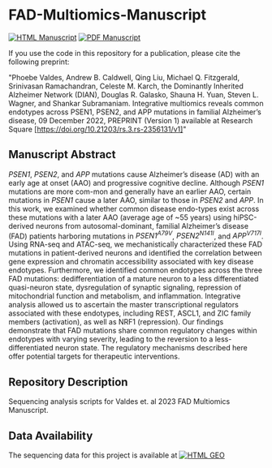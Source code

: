 # FAD-Multiomics-Manuscript

[![HTML Manuscript](https://img.shields.io/badge/manuscript-HTML-blue.svg)](https://doi.org/10.21203/rs.3.rs-2356131/v1)
[![PDF Manuscript](https://img.shields.io/badge/manuscript-PDF-blue.svg)](https://www.researchsquare.com/article/rs-2356131/v1.pdf?c=1671728585000)

If you use the code in this repository for a publication, please cite the following preprint:

"Phoebe Valdes, Andrew B. Caldwell, Qing Liu, Michael Q. Fitzgerald, Srinivasan Ramachandran, Celeste M. Karch, the Dominantly Inherited Alzheimer Network (DIAN), Douglas R. Galasko, Shauna H. Yuan, Steven L. Wagner, and Shankar Subramaniam. Integrative multiomics reveals common endotypes across PSEN1, PSEN2, and APP mutations in familial Alzheimer’s disease, 09 December 2022, PREPRINT (Version 1) available at Research Square [https://doi.org/10.21203/rs.3.rs-2356131/v1]"

## Manuscript Abstract
<i>PSEN1</i>, <i>PSEN2</i>, and <i>APP</i> mutations cause Alzheimer’s disease (AD) with an early age at onset (AAO) and progressive cognitive decline. Although <i>PSEN1</i> mutations are more com-mon and generally have an earlier AAO, certain mutations in <i>PSEN1</i> cause a later AAO, similar to those in <i>PSEN2</i> and <i>APP</i>. In this work, we examined whether common disease endo-types exist across these mutations with a later AAO (average age of ~55 years) using hiPSC-derived neurons from autosomal-dominant, familial Alzheimer’s disease (FAD) patients harboring mutations in <i>PSEN1<sup>A79V</sup></i>, <i>PSEN2<sup>N141I</sup></i>, and <i>APP<sup>V717I</sup></i>. Using RNA-seq and ATAC-seq, we mechanistically characterized these FAD mutations in patient-derived neurons and identified the correlation between gene expression and chromatin accessibility associated with key disease endotypes. Furthermore, we identified common endotypes across the three FAD mutations: dedifferentiation of a mature neuron to a less differentiated quasi-neuron state, dysregulation of synaptic signaling, repression of mitochondrial function and metabolism, and inflammation. Integrative analysis allowed us to ascertain the master transcriptional regulators associated with these endotypes, including REST, ASCL1, and ZIC family members (activation), as well as NRF1 (repression). Our findings demonstrate that FAD mutations share common regulatory changes within endotypes with varying severity, leading to the reversion to a less-differentiated neuron state. The regulatory mechanisms described here offer potential targets for therapeutic interventions.

## Repository Description
Sequencing analysis scripts for Valdes et. al 2023 FAD Multiomics Manuscript.

## Data Availability
The sequencing data for this project is available at [![HTML GEO](https://img.shields.io/badge/GEO-GSE206603-blue)](https://www.ncbi.nlm.nih.gov/geo/query/acc.cgi?acc=GSE206603)
